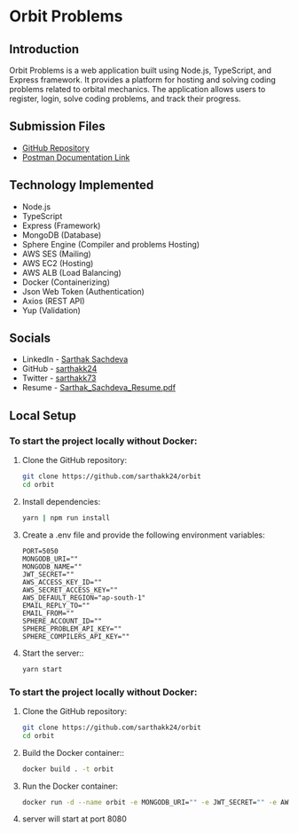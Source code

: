 # Orbit Problems

## Introduction

Orbit Problems is a web application built using Node.js, TypeScript, and Express framework. It provides a platform for hosting and solving coding problems related to orbital mechanics. The application allows users to register, login, solve coding problems, and track their progress.

## Submission Files

-   [GitHub Repository](https://github.com/sarthakk24/orbit)
-   [Postman Documentation Link](https://documenter.getpostman.com/view/11197946/2s946eADbv)

## Technology Implemented

-   Node.js
-   TypeScript
-   Express (Framework)
-   MongoDB (Database)
-   Sphere Engine (Compiler and problems Hosting)
-   AWS SES (Mailing)
-   AWS EC2 (Hosting)
-   AWS ALB (Load Balancing)
-   Docker (Containerizing)
-   Json Web Token (Authentication)
-   Axios (REST API)
-   Yup (Validation)

## Socials

-   LinkedIn - [Sarthak Sachdeva](https://www.linkedin.com/in/sarthakk24/)
-   GitHub - [sarthakk24](https://github.com/sarthakk24)
-   Twitter - [sarthakk73](https://twitter.com/sarthakk73)
-   Resume - [Sarthak_Sachdeva_Resume.pdf](https://sarthakk24.s3.ap-south-1.amazonaws.com/Sarthak_Sachdeva_Resume.pdf)

## Local Setup

### To start the project locally without Docker:

1. Clone the GitHub repository:

    ```bash
    git clone https://github.com/sarthakk24/orbit
    cd orbit
    ```

2. Install dependencies:

    ```bash
    yarn | npm run install
    ```

3. Create a .env file and provide the following environment variables:

    ```dotenv
    PORT=5050
    MONGODB_URI=""
    MONGODB_NAME=""
    JWT_SECRET=""
    AWS_ACCESS_KEY_ID=""
    AWS_SECRET_ACCESS_KEY=""
    AWS_DEFAULT_REGION="ap-south-1"
    EMAIL_REPLY_TO=""
    EMAIL_FROM=""
    SPHERE_ACCOUNT_ID=""
    SPHERE_PROBLEM_API_KEY=""
    SPHERE_COMPILERS_API_KEY=""

    ```

4. Start the server::
    ```bash
    yarn start
    ```

### To start the project locally without Docker:

1. Clone the GitHub repository:

    ```bash
    git clone https://github.com/sarthakk24/orbit
    cd orbit
    ```

2. Build the Docker container::

    ```bash
    docker build . -t orbit
    ```

3. Run the Docker container:

    ```bash
    docker run -d --name orbit -e MONGODB_URI="" -e JWT_SECRET="" -e AWS_ACCESS_KEY="" -e AWS_SECRET_ACCESS_KEY="" -e AWS_DEFAULT_REGION="ap-south-1" -e EMAIL_REPLY_TO="" -e EMAIL_FROM="" -e SPHERE_ACCOUNT_ID="" -e SPHERE_PROBLEM_API_KEY="" -e SPHERE_COMPILERS_API_KEY="" -p 8080:8080 orbit
    ```

4. server will start at port 8080
